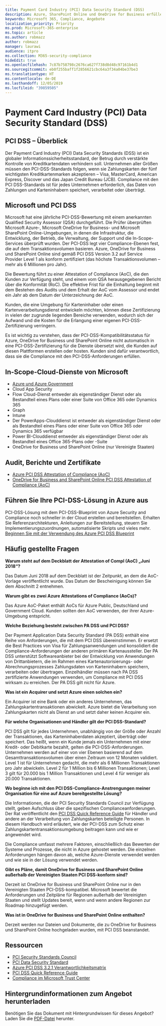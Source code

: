 ```yaml
---
title: Payment Card Industry (PCI) Data Security Standard (DSS)
description: Azure, SharePoint Online und OneDrive for Business erfüllen die Payment Card Industry Data Security Standards der Stufe 1, Version 3.2.
keywords: Microsoft 365, Compliance, Angebote
localization_priority: Priority
ms.prod: Microsoft-365-enterprise
ms.topic: article
ms.author: robmazz
author: robmazz
manager: laurawi
audience: itpro
ms.collection: M365-security-compliance
hideEdit: true
ms.openlocfilehash: 7c87b758798c2676ca627f738d8d48c97161b4d1
ms.sourcegitcommit: eb0f255baff1f2856621cbc64a3f34a04be37be3
ms.translationtype: HT
ms.contentlocale: de-DE
ms.lasthandoff: 12/05/2019
ms.locfileid: "39859505"
---
```

# <a name="payment-card-industry-pci-data-security-standard-dss"></a>Payment Card Industry (PCI) Data Security Standard (DSS)

## <a name="pci-dss-overview"></a>PCI DSS – Überblick

Der Payment Card Industry (PCI) Data Security Standards (DSS) ist ein globaler Informationssicherheitsstandard, der Betrug durch verstärkte Kontrolle von Kreditkartendaten verhindern soll. Unternehmen aller Größen müssen den PCI-DSS-Standards folgen, wenn sie Zahlungskarten der fünf wichtigsten Kreditkartenmarken akzeptieren – Visa, MasterCard, American Express, Discover und das Japan Credit Bureau (JCB). Compliance mit den PCI DSS-Standards ist für jedes Unternehmen erforderlich, das Daten von Zahlungen und Karteninhabern speichert, verarbeitet oder überträgt.

## <a name="microsoft-and-pci-dss"></a>Microsoft und PCI DSS

Microsoft hat eine jährliche PCI-DSS-Bewertung mit einem anerkannten Qualified Security Assessor (QSA) durchgeführt. Die Prüfer überprüften Microsoft Azure-, Microsoft OneDrive for Business- und Microsoft SharePoint Online-Umgebungen, in denen die Infrastruktur, die Entwicklung, der Betrieb, die Verwaltung, der Support und die In-Scope-Services überprüft wurden. Der PCI-DSS legt vier Compliance-Ebenen fest, die auf dem Transaktionsvolumen basieren. Azure, OneDrive for Business und SharePoint Online sind gemäß PCI DSS Version 3.2 auf Service Provider Level 1 als konform zertifiziert (das höchste Transaktionsvolumen – mehr als 6 Millionen pro Jahr).

Die Bewertung führt zu einer Attestation of Compliance (AoC), die den Kunden zur Verfügung steht, und einem vom QSA herausgegebenen Bericht über die Konformität (RoC). Die effektive Frist für die Einhaltung beginnt mit dem Bestehen des Audits und dem Erhalt der AoC vom Assessor und endet ein Jahr ab dem Datum der Unterzeichnung der AoC. 

Kunden, die eine Umgebung für Karteninhaber oder einen Kartenverarbeitungsdienst entwickeln möchten, können diese Zertifizierung in vielen der zugrunde liegenden Bereiche verwenden, wodurch sich der Aufwand und die Kosten für die Erlangung einer eigenen PCI-DSS-Zertifizierung verringern.

Es ist wichtig zu verstehen, dass der PCI-DSS-Kompatibilitätsstatus für Azure, OneDrive for Business und SharePoint Online nicht automatisch in eine PCI-DSS-Zertifizierung für die Dienste übersetzt wird, die Kunden auf diesen Plattformen erstellen oder hosten. Kunden sind dafür verantwortlich, dass sie die Compliance mit den PCI-DSS-Anforderungen erfüllen.

## <a name="microsoft-in-scope-cloud-services"></a>In-Scope-Cloud-Dienste von Microsoft

- [Azure und Azure Government](https://aka.ms/AzureCompliance)
- Cloud App Security
- Flow Cloud-Dienst entweder als eigenständiger Dienst oder als Bestandteil eines Plans oder einer Suite von Office 365 oder Dynamics 365
- Graph
- Intune
- Der PowerApps-Clouddienst ist entweder als eigenständiger Dienst oder als Bestandteil eines Plans oder einer Suite von Office 365 oder Dynamics 365 verfügbar
- Power BI-Clouddienst entweder als eigenständiger Dienst oder als Bestandteil eines Office 365-Plans oder -Suite
- OneDrive for Business und SharePoint Online (nur Vereinigte Staaten)

## <a name="audit-reports-and-certificates"></a>Audit, Berichte und Zertifikate

- [Azure PCI DSS Attestation of Compliance (AoC)](https://aka.ms/azure-pci)
- [OneDrive for Business and SharePoint Online PCI DSS Attestation of Compliance (AoC)](https://aka.ms/spo-pci)

## <a name="get-your-pci-dss-solution-running-on-azure"></a>Führen Sie Ihre PCI-DSS-Lösung in Azure aus

PCI-DSS-Lösung mit dem PCI-DSS-Blueprint von Azure Security and Compliance noch schneller in der Cloud erstellen und bereitstellen. Erhalten Sie Referenzarchitekturen, Anleitungen zur Bereitstellung, steuern Sie Implementierungszuordnungen, automatisierte Skripts und vieles mehr. [Beginnen Sie mit der Verwendung des Azure PCI DSS Blueprint](https://aka.ms/pciblueprint)

## <a name="frequently-asked-questions"></a>Häufig gestellte Fragen

**Warum steht auf dem Deckblatt der Attestation of Compl (AoC) „Juni 2018“?**

Das Datum Juni 2018 auf dem Deckblatt ist der Zeitpunkt, an dem die AoC-Vorlage veröffentlicht wurde. Das Datum der Bescheinigung können Sie dem Abschnitt 2 entnehmen.

**Warum gibt es zwei Azure Attestations of Compliance (AoCs)?**

Das Azure AoC-Paket enthält AoCs für Azure Public, Deutschland und Government Cloud. Kunden sollten den AoC verwenden, der ihrer Azure-Umgebung entspricht.  

**Welche Beziehung besteht zwischen PA DSS und PCI DSS?**

Der Payment Application Data Security Standard (PA DSS) enthält eine Reihe von Anforderungen, die mit dem PCI DSS übereinstimmen. Er ersetzt die Best Practices von Visa für Zahlungsanwendungen und konsolidiert die Compliance-Anforderungen der anderen primären Kartenaussteller. Der PA DSS unterstützt Softwareanbieter bei der Entwicklung von Anwendungen von Drittanbietern, die im Rahmen eines Kartenautorisierungs- oder Abrechnungsprozesses Zahlungsdaten von Karteninhabern speichern, verarbeiten oder übertragen. Einzelhändler müssen nach PA DSS zertifizierte Anwendungen verwenden, um Compliance mit PCI DSS wirksam zu erreichen. Der PA DSS gilt nicht für Azure.

**Was ist ein Acquirer und setzt Azure einen solchen ein?**

Ein Acquirer ist eine Bank oder ein anderes Unternehmen, das Zahlungskartentransaktionen abwickelt. Azure bietet die Verarbeitung von Zahlungskarten nicht als Dienst an und setzt daher keinen Acquirer ein.

**Für welche Organisationen und Händler gilt der PCI DSS-Standard?**

PCI DSS gilt für jedes Unternehmen, unabhängig von der Größe oder Anzahl der Transaktionen, das Karteninhaberdaten akzeptiert, überträgt oder speichert. Das heißt, wenn ein Kunde jemals ein Unternehmen mit einer Kredit- oder Debitkarte bezahlt, gelten die PCI-DSS-Anforderungen. Unternehmen werden auf einer von vier Ebenen basierend auf dem Gesamttransaktionsvolumen über einen Zeitraum von 12 Monaten validiert. Level 1 ist für Unternehmen gedacht, die mehr als 6 Millionen Transaktionen pro Jahr abwickeln. Level 2 für 1 Million bis 6 Millionen Transaktionen; Level 3 gilt für 20.000 bis 1 Million Transaktionen und Level 4 für weniger als 20.000 Transaktionen.

**Wo beginne ich mit den PCI DSS-Compliance-Anstrengungen meiner Organisation für eine auf Azure bereitgestellte Lösung?**

Die Informationen, die der PCI Security Standards Council zur Verfügung stellt, geben Aufschluss über die spezifischen Complianceanforderungen. Der Rat veröffentlicht den [PCI DSS Quick Reference Guide](https://www.pcisecuritystandards.org/documents/PCISSC%20QRG%20August%202014%20-print.pdf) für Händler und andere an der Verarbeitung von Zahlungskarten beteiligte Personen. In diesem Handbuch wird erläutert, wie der PCI-DSS zum Schutz einer Zahlungskartentransaktionsumgebung beitragen kann und wie er angewendet wird.

Die Compliance umfasst mehrere Faktoren, einschließlich das Bewerten der Systeme und Prozesse, die nicht in Azure gehostet werden. Die einzelnen Anforderungen hängen davon ab, welche Azure-Dienste verwendet werden und wie sie in der Lösung verwendet werden.

**Gibt es Pläne, damit OneDrive for Business und SharePoint Online außerhalb der Vereinigten Staaten PCI DSS-konform sind?**

Derzeit ist OneDrive for Business und SharePoint Online nur in den Vereinigten Staaten PCI-DSS-kompatibel. Microsoft bewertet die Anforderungen und Zeitpläne für Regionen außerhalb der Vereinigten Staaten und stellt Updates bereit, wenn und wenn andere Regionen zur Roadmap hinzugefügt werden.

**Was ist in OneDrive for Business und SharePoint Online enthalten?**

Derzeit werden nur Dateien und Dokumente, die zu OneDrive for Business und SharePoint Online hochgeladen wurden, mit PCI DSS beanstandet.

## <a name="resources"></a>Ressourcen

- [PCI Security Standards Council](https://www.pcisecuritystandards.org/)
- [PCI Data Security Standard](https://www.pcisecuritystandards.org/documents/PCI_DSS_v3-1.pdf)
- [Azure PCI DSS 3.2.1 Verantwortlichkeitsmatrix](https://aka.ms/pciresponsibilitymatrix)
- [PCI DSS Quick Reference Guide](https://www.pcisecuritystandards.org/documents/PCISSC%20QRG%20August%202014%20-print.pdf)
- [Compliance im Microsoft Trust Center](https://www.microsoft.com/trust-center/compliance/compliance-overview)

## <a name="download-the-offering-backgrounder"></a>Hintergrundinformationen zum Angebot herunterladen

Benötigen Sie das Dokument mit Hintergrundwissen für dieses Angebot? Laden Sie die [PDF-Datei](https://download.microsoft.com/download/3/7/7/377F1BBC-37D5-4677-AB4A-7C01D089CA67/PCI-DSS-Compliance.pdf) herunter.
